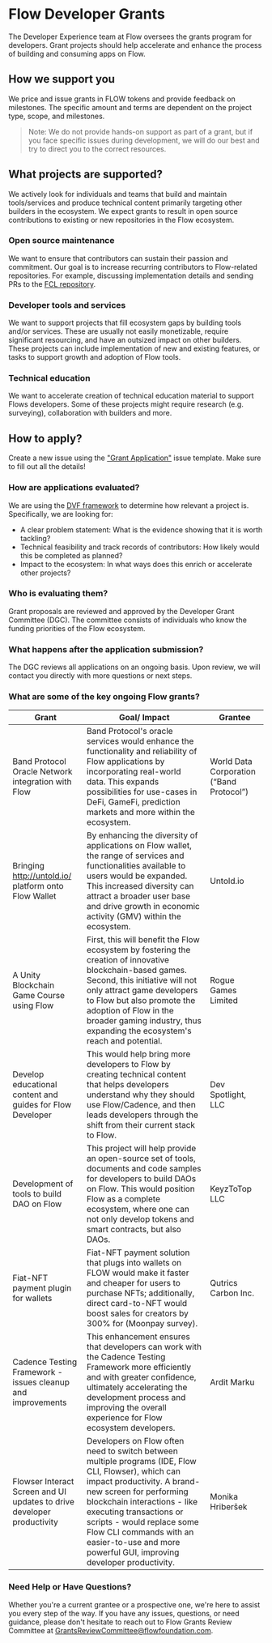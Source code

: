 # Flow Developer Grants

The Developer Experience team at Flow oversees the grants program for developers. Grant projects should help accelerate and enhance the process of building and consuming apps on Flow.

## How we support you

We price and issue grants in FLOW tokens and provide feedback on milestones. The specific amount and terms are dependent on the project type, scope, and milestones.

> Note: We do not provide hands-on support as part of a grant, but if you face specific issues during development, we will do our best and try to direct you to the correct resources.

## What projects are supported?

We actively look for individuals and teams that build and maintain tools/services and produce technical content primarily targeting other builders in the ecosystem. We expect grants to result in open source contributions to existing or new repositories in the Flow ecosystem.

### Open source maintenance

We want to ensure that contributors can sustain their passion and commitment. Our goal is to increase recurring contributors to Flow-related repositories. For example, discussing implementation details and sending PRs to the [FCL repository](https://github.com/onflow/fcl-js).

### Developer tools and services

We want to support projects that fill ecosystem gaps by building tools and/or services. These are usually not easily monetizable, require significant resourcing, and have an outsized impact on other builders. These projects can include implementation of new and existing features, or tasks to support growth and adoption of Flow tools.

### Technical education

We want to accelerate creation of technical education material to support Flows developers. Some of these projects might require research (e.g. surveying), collaboration with builders and more.

## How to apply?

Create a new issue using the ["Grant Application"](https://github.com/onflow/developer-grants/issues/new?assignees=alxflw&labels=in+review&template=grant-application.md&title=) issue template. Make sure to fill out all the details!

### How are applications evaluated?

We are using the [DVF framework](https://tryble.atlassian.net/wiki/spaces/prioritizr/pages/254738466/Design+Thinking+Desirability+Viability+and+Feasibility+DVF) to determine how relevant a project is. Specifically, we are looking for:

- A clear problem statement: What is the evidence showing that it is worth tackling?
- Technical feasibility and track records of contributors: How likely would this be completed as planned?
- Impact to the ecosystem: In what ways does this enrich or accelerate other projects?

### Who is evaluating them?

Grant proposals are reviewed and approved by the Developer Grant Committee (DGC). The committee consists of individuals who know the funding priorities of the Flow ecosystem.

### What happens after the application submission?

The DGC reviews all applications on an ongoing basis. Upon review, we will contact you directly with more questions or next steps.

### What are some of the key ongoing Flow grants?

| Grant | Goal/ Impact | Grantee |
| --- | --- | --- |
| Band Protocol Oracle Network integration with Flow | Band Protocol's oracle services would enhance the functionality and reliability of Flow applications by incorporating real-world data. This expands possibilities for use-cases in DeFi, GameFi, prediction markets and more within the ecosystem. | World Data Corporation (“Band Protocol”) |
| Bringing http://untold.io/ platform onto Flow Wallet | By enhancing the diversity of applications on Flow wallet, the range of services and functionalities available to users would be expanded. This increased diversity can attract a broader user base and drive growth in economic activity (GMV) within the ecosystem. | Untold.io |
| A Unity Blockchain Game Course using Flow | First, this will benefit the Flow ecosystem by fostering the creation of innovative blockchain-based games. Second, this initiative will not only attract game developers to Flow but also promote the adoption of Flow in the broader gaming industry, thus expanding the ecosystem's reach and potential. | Rogue Games Limited |
| Develop educational content and guides for Flow Developer | This would help bring more developers to Flow by creating technical content that helps developers understand why they should use Flow/Cadence, and then leads developers through the shift from their current stack to Flow. | Dev Spotlight, LLC |
| Development of tools to build DAO on Flow | This project will help provide an open-source set of tools, documents and code samples for developers to build DAOs on Flow. This would position Flow as a complete ecosystem, where one can not only develop tokens and smart contracts, but also DAOs. | KeyzToTop LLC |
| Fiat-NFT payment plugin for wallets | Fiat-NFT payment solution that plugs into wallets on FLOW would make it faster and cheaper for users to purchase NFTs; additionally, direct card-to-NFT would boost sales for creators by 300% for (Moonpay survey). | Qutrics Carbon Inc. |
| Cadence Testing Framework - issues cleanup and improvements | This enhancement ensures that developers can work with the Cadence Testing Framework more efficiently and with greater confidence, ultimately accelerating the development process and improving the overall experience for Flow ecosystem developers. | Ardit Marku |
| Flowser Interact Screen and UI updates to drive developer productivity | Developers on Flow often need to switch between multiple programs (IDE, Flow CLI, Flowser), which can impact productivity. A brand-new screen for performing blockchain interactions - like executing transactions or scripts - would replace some Flow CLI commands with an easier-to-use and more powerful GUI, improving developer productivity. | Monika Hriberšek |

### Need Help or Have Questions?

Whether you're a current grantee or a prospective one, we're here to assist you every step of the way. If you have any issues, questions, or need guidance, please don't hesitate to reach out to Flow Grants Review Committee at GrantsReviewCommittee@flowfoundation.com.
